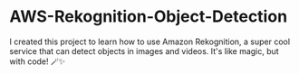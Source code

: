 # AWS-Rekognition-Object-Detection
I created this project to learn how to use Amazon Rekognition, a super cool service that can detect objects in images and videos. It's like magic, but with code! 🪄✨
